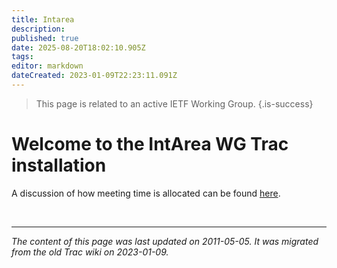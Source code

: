 ```yaml
---
title: Intarea
description: 
published: true
date: 2025-08-20T18:02:10.905Z
tags: 
editor: markdown
dateCreated: 2023-01-09T22:23:11.091Z
---
```


> This page is related to an active IETF Working Group.
{.is-success}

# Welcome to the IntArea WG Trac installation
A discussion of how meeting time is allocated can be found [here](/group/intarea/MeetingTimePrioritization).

&nbsp;
&nbsp;
&nbsp;

---

*The content of this page was last updated on 2011-05-05. It was migrated from the old Trac wiki on 2023-01-09.*